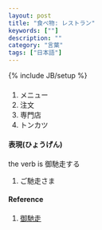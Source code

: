 ```yaml
---
layout: post
title: "食べ物: レストラン"
keywords: [""]
description: ""
category: "言葉"
tags: ["日本語"]
---
```

{% include JB/setup %}


####
1. メニュー
2. 注文
3. 専門店
4. トンカツ


#### 表現(ひょうげん)
the verb is 御馳走する
1. ご馳走さま



#### Reference
1. [御馳走](http://maggiesensei.com/2009/08/31/itadakimasu-gochisou-sama/)
